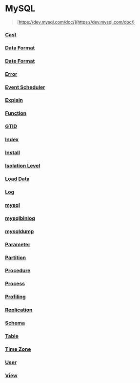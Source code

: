 MySQL
===
>[https://dev.mysql.com/doc/](https://dev.mysql.com/doc/)

### [Cast](./cast/README.md)
### [Data Format](./data-format/README.md)
### [Date Format](./date-format/README.md)
### [Error](./error.md)
### [Event Scheduler](./event-scheduler/README.md)
### [Explain](./explain/README.md)
### [Function](./function/README.md)
### [GTID](./gtid/README.md)
### [Index](./index/README.md)
### [Install](./install/README.md)
### [Isolation Level](./isolation-level/README.md)
### [Load Data](./load-data/README.md)
### [Log](./log/README.md)
### [mysql](./mysql/README.md)
### [mysqlbinlog](./mysqlbinlog/README.md)
### [mysqldump](./mysqldump/README.md)
### [Parameter](./parameter/README.md)
### [Partition](./partition/README.md)
### [Procedure](./procedure/README.md)
### [Process](./process/README.md)
### [Profiling](./profiling/README.md)
### [Replication](./replication/README.md)
### [Schema](./schema/README.md)
### [Table](./table/README.md)
### [Time Zone](./time-zone/README.md)
### [User](./user/README.md)
### [View](./view/README.md)

